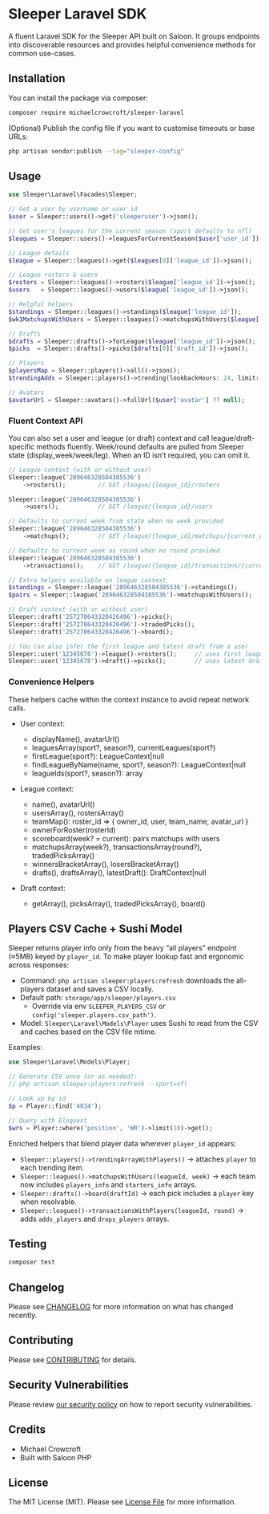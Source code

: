 # Sleeper Laravel SDK

A fluent Laravel SDK for the Sleeper API built on Saloon. It groups endpoints into discoverable resources and provides helpful convenience methods for common use-cases.

## Installation

You can install the package via composer:

```bash
composer require michaelcrowcroft/sleeper-laravel
```

(Optional) Publish the config file if you want to customise timeouts or base URLs:

```bash
php artisan vendor:publish --tag="sleeper-config"
```

## Usage

```php
use Sleeper\Laravel\Facades\Sleeper;

// Get a user by username or user_id
$user = Sleeper::users()->get('sleeperuser')->json();

// Get user's leagues for the current season (sport defaults to nfl)
$leagues = Sleeper::users()->leaguesForCurrentSeason($user['user_id'])->json();

// League details
$league = Sleeper::leagues()->get($leagues[0]['league_id'])->json();

// League rosters & users
$rosters = Sleeper::leagues()->rosters($league['league_id'])->json();
$users   = Sleeper::leagues()->users($league['league_id'])->json();

// Helpful helpers
$standings = Sleeper::leagues()->standings($league['league_id']);
$wk1MatchupsWithUsers = Sleeper::leagues()->matchupsWithUsers($league['league_id'], 1);

// Drafts
$drafts = Sleeper::drafts()->forLeague($league['league_id'])->json();
$picks  = Sleeper::drafts()->picks($drafts[0]['draft_id'])->json();

// Players
$playersMap = Sleeper::players()->all()->json();
$trendingAdds = Sleeper::players()->trending(lookbackHours: 24, limit: 25)->json();

// Avatars
$avatarUrl = Sleeper::avatars()->fullUrl($user['avatar'] ?? null);
```

### Fluent Context API

You can also set a user and league (or draft) context and call league/draft-specific methods fluently. Week/round defaults are pulled from Sleeper state (display_week/week/leg). When an ID isn’t required, you can omit it.

```php
// League context (with or without user)
Sleeper::league('289646328504385536')
    ->rosters();         // GET /league/{league_id}/rosters

Sleeper::league('289646328504385536')
    ->users();           // GET /league/{league_id}/users

// Defaults to current week from state when no week provided
Sleeper::league('289646328504385536')
    ->matchups();        // GET /league/{league_id}/matchups/{current_week}

// Defaults to current week as round when no round provided
Sleeper::league('289646328504385536')
    ->transactions();    // GET /league/{league_id}/transactions/{current_week}

// Extra helpers available on league context
$standings = Sleeper::league('289646328504385536')->standings();
$pairs = Sleeper::league('289646328504385536')->matchupsWithUsers();

// Draft context (with or without user)
Sleeper::draft('257270643320426496')->picks();
Sleeper::draft('257270643320426496')->tradedPicks();
Sleeper::draft('257270643320426496')->board();

// You can also infer the first league and latest draft from a user
Sleeper::user('12345678')->league()->rosters();     // uses first league of current season
Sleeper::user('12345678')->draft()->picks();        // uses latest draft of first league
```

### Convenience Helpers

These helpers cache within the context instance to avoid repeat network calls.

- User context:
  - displayName(), avatarUrl()
  - leaguesArray(sport?, season?), currentLeagues(sport?)
  - firstLeague(sport?): LeagueContext|null
  - findLeagueByName(name, sport?, season?): LeagueContext|null
  - leagueIds(sport?, season?): array

- League context:
  - name(), avatarUrl()
  - usersArray(), rostersArray()
  - teamMap(): roster_id => { owner_id, user, team_name, avatar_url }
  - ownerForRoster(rosterId)
  - scoreboard(week? = current): pairs matchups with users
  - matchupsArray(week?), transactionsArray(round?), tradedPicksArray()
  - winnersBracketArray(), losersBracketArray()
  - drafts(), draftsArray(), latestDraft(): DraftContext|null

- Draft context:
  - getArray(), picksArray(), tradedPicksArray(), board()

## Players CSV Cache + Sushi Model

Sleeper returns player info only from the heavy “all players” endpoint (≈5MB) keyed by `player_id`. To make player lookup fast and ergonomic across responses:

- Command: `php artisan sleeper:players:refresh` downloads the all-players dataset and saves a CSV locally.
- Default path: `storage/app/sleeper/players.csv`
  - Override via env `SLEEPER_PLAYERS_CSV` or `config('sleeper.players.csv_path')`.
- Model: `Sleeper\Laravel\Models\Player` uses Sushi to read from the CSV and caches based on the CSV file mtime.

Examples:

```php
use Sleeper\Laravel\Models\Player;

// Generate CSV once (or as needed):
// php artisan sleeper:players:refresh --sport=nfl

// Look up by id
$p = Player::find('4034');

// Query with Eloquent
$wrs = Player::where('position', 'WR')->limit(10)->get();
```

Enriched helpers that blend player data wherever `player_id` appears:

- `Sleeper::players()->trendingArrayWithPlayers()` → attaches `player` to each trending item.
- `Sleeper::leagues()->matchupsWithUsers(leagueId, week)` → each team now includes `players_info` and `starters_info` arrays.
- `Sleeper::drafts()->board(draftId)` → each pick includes a `player` key when resolvable.
- `Sleeper::leagues()->transactionsWithPlayers(leagueId, round)` → adds `adds_players` and `drops_players` arrays.

## Testing

```bash
composer test
```

## Changelog

Please see [CHANGELOG](CHANGELOG.md) for more information on what has changed recently.

## Contributing

Please see [CONTRIBUTING](CONTRIBUTING.md) for details.

## Security Vulnerabilities

Please review [our security policy](../../security/policy) on how to report security vulnerabilities.

## Credits

- Michael Crowcroft
- Built with Saloon PHP

## License

The MIT License (MIT). Please see [License File](LICENSE.md) for more information.
